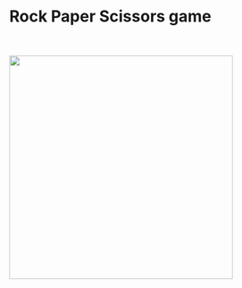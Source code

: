 # Rock Paper Scissors game
</br></br>
<img src='https://i.ibb.co/8xL36FM/rock-paper-scissors.png' width='400px'>